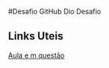 #Desafio GitHub Dio
Desafio
## Links Uteis
[Aula e m questão](https://web.dio.me/lab/criando-seu-primeiro-repositorio-no-github-para-compartilhar-seu-progresso/learning/e714fb1c-4990-4c47-99a5-d97703e40b4d)
